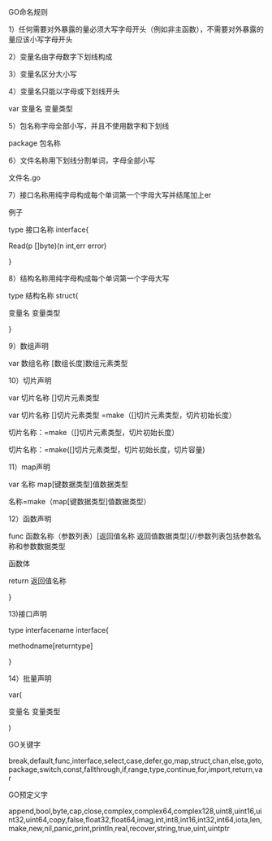 GO命名规则

1）任何需要对外暴露的量必须大写字母开头（例如非主函数），不需要对外暴露的量应该小写字母开头

2）变量名由字母数字下划线构成

3）变量名区分大小写

4）变量名只能以字母或下划线开头

var 变量名 变量类型

5）包名称字母全部小写，并且不使用数字和下划线

package 包名称

6）文件名称用下划线分割单词，字母全部小写

文件名.go

7）接口名称用纯字母构成每个单词第一个字母大写并结尾加上er

例子

type 接口名称 interface{

Read(p []byte)(n int,err error)

}

8）结构名称用纯字母构成每个单词第一个字母大写

type 结构名称 struct{

变量名 变量类型

}

9）数组声明

var 数组名称 [数组长度]数组元素类型

10）切片声明

var 切片名称 []切片元素类型

var 切片名称 []切片元素类型 =make（[]切片元素类型，切片初始长度）

切片名称：=make（[]切片元素类型，切片初始长度）

切片名称：=make([]切片元素类型，切片初始长度，切片容量)

11）map声明

var 名称 map[键数据类型]值数据类型

名称=make（map[键数据类型]值数据类型）

12）函数声明

func 函数名称（参数列表）[返回值名称 返回值数据类型]{//参数列表包括参数名称和参数数据类型

函数体

return 返回值名称

}

13)接口声明

type interfacename interface{

methodname[returntype]

}

14）批量声明

var(

变量名 变量类型

)

GO关键字

break,default,func,interface,select,case,defer,go,map,struct,chan,else,goto,package,switch,const,fallthrough,if,range,type,continue,for,import,return,var

GO预定义字

append,bool,byte,cap,close,complex,complex64,complex128,uint8,uint16,uint32,uint64,copy,false,float32,float64,imag,int,int8,int16,int32,int64,iota,len,make,new,nil,panic,print,println,real,recover,string,true,uint,uintptr